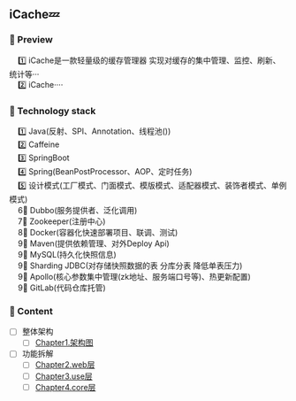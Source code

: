 ## iCache💤

### 📌 Preview
        1️⃣ iCache是一款轻量级的缓存管理器 实现对缓存的集中管理、监控、刷新、统计等···
        
        2️⃣ iCache····

### 📌 Technology stack
        1️⃣ Java(反射、SPI、Annotation、线程池())
        
        2️⃣ Caffeine
        
        3️⃣ SpringBoot
        
        4️⃣ Spring(BeanPostProcessor、AOP、定时任务)
        
        5️⃣ 设计模式(工厂模式、门面模式、模版模式、适配器模式、装饰者模式、单例模式) 
       
        6⃣️ Dubbo(服务提供者、泛化调用)
       
        7⃣️ Zookeeper(注册中心)
       
        8⃣️ Docker(容器化快速部署项目、联调、测试)
       
        9⃣️️ Maven(提供依赖管理、对外Deploy Api)
       
        9⃣️️ MySQL(持久化快照信息)
       
        9⃣️️ Sharding JDBC(对存储快照数据的表 分库分表 降低单表压力)
       
        9⃣️ Apollo(核心参数集中管理(zk地址、服务端口号等)、热更新配置)
       
        9⃣️ GitLab(代码仓库托管)
### 📌 Content 
- [ ] 整体架构
    - [ ] [Chapter1.架构图](https://github.com/zhangz1w3nCode/RedisNote/blob/main/%E5%BC%95%E8%A8%80/%E7%AC%AC1%E7%AB%A0-%E5%BC%95%E8%A8%80%F0%9F%92%AC.md)
- [ ] 功能拆解
    - [ ] [Chapter2.web层](https://github.com/zhangz1w3nCode/RedisNote/blob/main/%E7%AC%AC%E4%B8%80%E9%83%A8%E5%88%86%20%E6%95%B0%E6%8D%AE%E7%BB%93%E6%9E%84%E4%B8%8E%E5%AF%B9%E8%B1%A1/第2章-简单动态字符串📌.md)
    - [ ] [Chapter3.use层](https://github.com/zhangz1w3nCode/RedisNote/blob/main/%E7%AC%AC%E4%B8%80%E9%83%A8%E5%88%86%20%E6%95%B0%E6%8D%AE%E7%BB%93%E6%9E%84%E4%B8%8E%E5%AF%B9%E8%B1%A1/第3章-链表📌.md)
    - [ ] [Chapter4.core层](https://github.com/zhangz1w3nCode/RedisNote/blob/main/%E7%AC%AC%E4%B8%80%E9%83%A8%E5%88%86%20%E6%95%B0%E6%8D%AE%E7%BB%93%E6%9E%84%E4%B8%8E%E5%AF%B9%E8%B1%A1/%E7%AC%AC4%E7%AB%A0-%E5%AD%97%E5%85%B8%F0%9F%93%8C.md)